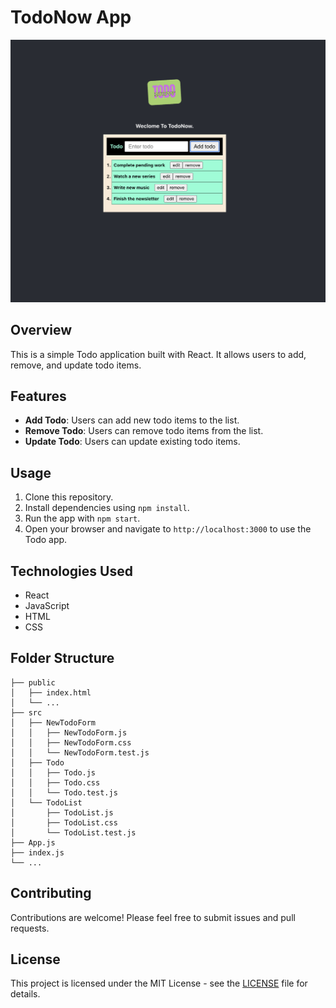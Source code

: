 # TodoNow App

![TodoNow App Preview](todonow-preview.png)

## Overview

This is a simple Todo application built with React. It allows users to add, remove, and update todo items.

## Features

- **Add Todo**: Users can add new todo items to the list.
- **Remove Todo**: Users can remove todo items from the list.
- **Update Todo**: Users can update existing todo items.

## Usage

1. Clone this repository.
2. Install dependencies using `npm install`.
3. Run the app with `npm start`.
4. Open your browser and navigate to `http://localhost:3000` to use the Todo app.

## Technologies Used

- React
- JavaScript
- HTML
- CSS

## Folder Structure

```
├── public
│   ├── index.html
│   └── ...
├── src
│   ├── NewTodoForm
│   │   ├── NewTodoForm.js
│   │   ├── NewTodoForm.css
│   │   └── NewTodoForm.test.js
│   ├── Todo
│   │   ├── Todo.js
│   │   ├── Todo.css
│   │   └── Todo.test.js
│   └── TodoList
│       ├── TodoList.js
│       ├── TodoList.css
│       └── TodoList.test.js
├── App.js
├── index.js
└── ...
```

## Contributing

Contributions are welcome! Please feel free to submit issues and pull requests.

## License

This project is licensed under the MIT License - see the [LICENSE](LICENSE) file for details.
